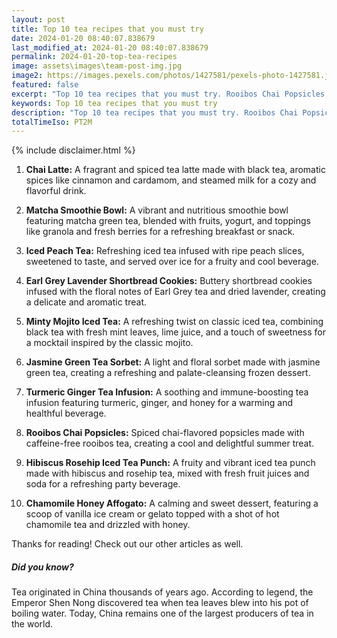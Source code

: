 ```yaml
---
layout: post
title: Top 10 tea recipes that you must try
date: 2024-01-20 08:40:07.838679
last_modified_at: 2024-01-20 08:40:07.838679
permalink: 2024-01-20-top-tea-recipes
image: assets\images\team-post-img.jpg
image2: https://images.pexels.com/photos/1427581/pexels-photo-1427581.jpeg?auto=compress&cs=tinysrgb&h=650&w=940
featured: false
excerpt: "Top 10 tea recipes that you must try. Rooibos Chai Popsicles, Chamomile Honey Affogato made it to our top 10 list. Click to see if your favourite tea recipe made it to our top 10 list"
keywords: Top 10 tea recipes that you must try
description: "Top 10 tea recipes that you must try. Rooibos Chai Popsicles, Chamomile Honey Affogato made it to our top 10 list. Click to see if your favourite tea recipe made it to our top 10 list"
totalTimeIso: PT2M
---
```

{% include disclaimer.html %}


1. **Chai Latte:**
   A fragrant and spiced tea latte made with black tea, aromatic spices like cinnamon and cardamom, and steamed milk for a cozy and flavorful drink.

2. **Matcha Smoothie Bowl:**
   A vibrant and nutritious smoothie bowl featuring matcha green tea, blended with fruits, yogurt, and toppings like granola and fresh berries for a refreshing breakfast or snack.

3. **Iced Peach Tea:**
   Refreshing iced tea infused with ripe peach slices, sweetened to taste, and served over ice for a fruity and cool beverage.

4. **Earl Grey Lavender Shortbread Cookies:**
   Buttery shortbread cookies infused with the floral notes of Earl Grey tea and dried lavender, creating a delicate and aromatic treat.

5. **Minty Mojito Iced Tea:**
   A refreshing twist on classic iced tea, combining black tea with fresh mint leaves, lime juice, and a touch of sweetness for a mocktail inspired by the classic mojito.

6. **Jasmine Green Tea Sorbet:**
   A light and floral sorbet made with jasmine green tea, creating a refreshing and palate-cleansing frozen dessert.

7. **Turmeric Ginger Tea Infusion:**
   A soothing and immune-boosting tea infusion featuring turmeric, ginger, and honey for a warming and healthful beverage.

8. **Rooibos Chai Popsicles:**
   Spiced chai-flavored popsicles made with caffeine-free rooibos tea, creating a cool and delightful summer treat.

9. **Hibiscus Rosehip Iced Tea Punch:**
   A fruity and vibrant iced tea punch made with hibiscus and rosehip tea, mixed with fresh fruit juices and soda for a refreshing party beverage.

10. **Chamomile Honey Affogato:**
    A calming and sweet dessert, featuring a scoop of vanilla ice cream or gelato topped with a shot of hot chamomile tea and drizzled with honey.

Thanks for reading! Check out our other articles as well.

<div class="card" style="margin-bottom:1rem">
  <div class="card-body">
    <h5 class="card-title">Did you know?</h5>
    <p class="card-text">Tea originated in China thousands of years ago. According to legend, the Emperor Shen Nong discovered tea when tea leaves blew into his pot of boiling water. Today, China remains one of the largest producers of tea in the world.</p>
  </div>
</div>